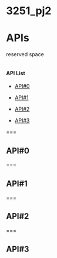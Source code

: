 # 3251_pj2

# APIs
reserved space

```

```
#### API List
* [API#0](#api_0)

* [API#1](#api_1)

* [API#2](#api_2)

* [API#3](#api_3)
  

===
## API#0 <a name="api_0"></a>

===
## API#1 <a name="api_1"></a>

===
## API#2 <a name="api_2"></a>

===
## API#3 <a name="api_3"></a>
